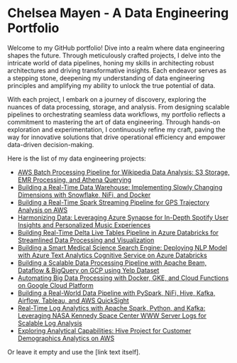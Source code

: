 # Chelsea Mayen - A Data Engineering Portfolio
Welcome to my GitHub portfolio! Dive into a realm where data engineering shapes the future. Through meticulously crafted projects, I delve into the intricate world of data pipelines, honing my skills in architecting robust architectures and driving transformative insights. Each endeavor serves as a stepping stone, deepening my understanding of data engineering principles and amplifying my ability to unlock the true potential of data.

With each project, I embark on a journey of discovery, exploring the nuances of data processing, storage, and analysis. From designing scalable pipelines to orchestrating seamless data workflows, my portfolio reflects a commitment to mastering the art of data engineering. Through hands-on exploration and experimentation, I continuously refine my craft, paving the way for innovative solutions that drive operational efficiency and empower data-driven decision-making.


Here is the list of my data engineering projects:

* [AWS Batch Processing Pipeline for Wikipedia Data Analysis: S3 Storage, EMR Processing, and Athena Querying]()
* [Building a Real-Time Data Warehouse: Implementing Slowly Changing Dimensions with Snowflake, NiFi, and Docker]()
* [Building a Real-Time Spark Streaming Pipeline for GPS Trajectory Analysis on AWS]()
* [Harmonizing Data: Leveraging Azure Synapse for In-Depth Spotify User Insights and Personalized Music Experiences]()
* [Building Real-Time Delta Live Tables Pipeline in Azure Databricks for Streamlined Data Processing and Visualization]()
* [Building a Smart Medical Science Search Engine: Deploying NLP Model with Azure Text Analytics Cognitive Service on Azure Databricks]()
* [Building a Scalable Data Processing Pipeline with Apache Beam, Dataflow & BigQuery on GCP using Yelp Dataset]()
* [Automating Big Data Processing with Docker, GKE, and Cloud Functions on Google Cloud Platform]()
* [Building a Real-World Data Pipeline with PySpark, NiFi, Hive, Kafka, Airflow, Tableau, and AWS QuickSight]()
* [Real-Time Log Analytics with Apache Spark, Python, and Kafka: Leveraging NASA Kennedy Space Center WWW Server Logs for Scalable Log Analysis]()
* [Exploring Analytical Capabilities: Hive Project for Customer Demographics Analytics on AWS]()




Or leave it empty and use the [link text itself].
 
